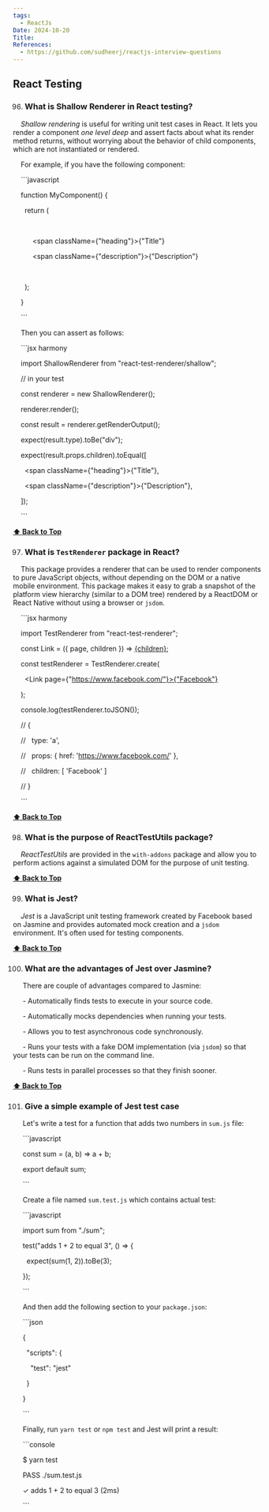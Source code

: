 ```yaml
---
tags:
  - ReactJs
Date: 2024-10-20
Title: 
References:
  - https://github.com/sudheerj/reactjs-interview-questions
---
```

## React Testing

  

96. ### What is Shallow Renderer in React testing?

  

    _Shallow rendering_ is useful for writing unit test cases in React. It lets you render a component _one level deep_ and assert facts about what its render method returns, without worrying about the behavior of child components, which are not instantiated or rendered.

  

    For example, if you have the following component:

  

    ```javascript

    function MyComponent() {

      return (

        <div>

          <span className={"heading"}>{"Title"}</span>

          <span className={"description"}>{"Description"}</span>

        </div>

      );

    }

    ```

  

    Then you can assert as follows:

  

    ```jsx harmony

    import ShallowRenderer from "react-test-renderer/shallow";

  

    // in your test

    const renderer = new ShallowRenderer();

    renderer.render(<MyComponent />);

  

    const result = renderer.getRenderOutput();

  

    expect(result.type).toBe("div");

    expect(result.props.children).toEqual([

      <span className={"heading"}>{"Title"}</span>,

      <span className={"description"}>{"Description"}</span>,

    ]);

    ```

  

**[⬆ Back to Top](#table-of-contents)**

  

97. ### What is `TestRenderer` package in React?

  

    This package provides a renderer that can be used to render components to pure JavaScript objects, without depending on the DOM or a native mobile environment. This package makes it easy to grab a snapshot of the platform view hierarchy (similar to a DOM tree) rendered by a ReactDOM or React Native without using a browser or `jsdom`.

  

    ```jsx harmony

    import TestRenderer from "react-test-renderer";

  

    const Link = ({ page, children }) => <a href={page}>{children}</a>;

  

    const testRenderer = TestRenderer.create(

      <Link page={"https://www.facebook.com/"}>{"Facebook"}</Link>

    );

  

    console.log(testRenderer.toJSON());

    // {

    //   type: 'a',

    //   props: { href: 'https://www.facebook.com/' },

    //   children: [ 'Facebook' ]

    // }

    ```

  

**[⬆ Back to Top](#table-of-contents)**

  

98. ### What is the purpose of ReactTestUtils package?

  

    _ReactTestUtils_ are provided in the `with-addons` package and allow you to perform actions against a simulated DOM for the purpose of unit testing.

  

**[⬆ Back to Top](#table-of-contents)**

  

99. ### What is Jest?

  

    _Jest_ is a JavaScript unit testing framework created by Facebook based on Jasmine and provides automated mock creation and a `jsdom` environment. It's often used for testing components.

  

**[⬆ Back to Top](#table-of-contents)**

  

100. ### What are the advantages of Jest over Jasmine?

  

     There are couple of advantages compared to Jasmine:

  

     - Automatically finds tests to execute in your source code.

     - Automatically mocks dependencies when running your tests.

     - Allows you to test asynchronous code synchronously.

     - Runs your tests with a fake DOM implementation (via `jsdom`) so that your tests can be run on the command line.

     - Runs tests in parallel processes so that they finish sooner.

  

**[⬆ Back to Top](#table-of-contents)**

  

101. ### Give a simple example of Jest test case

  

     Let's write a test for a function that adds two numbers in `sum.js` file:

  

     ```javascript

     const sum = (a, b) => a + b;

  

     export default sum;

     ```

  

     Create a file named `sum.test.js` which contains actual test:

  

     ```javascript

     import sum from "./sum";

  

     test("adds 1 + 2 to equal 3", () => {

       expect(sum(1, 2)).toBe(3);

     });

     ```

  

     And then add the following section to your `package.json`:

  

     ```json

     {

       "scripts": {

         "test": "jest"

       }

     }

     ```

  

     Finally, run `yarn test` or `npm test` and Jest will print a result:

  

     ```console

     $ yarn test

     PASS ./sum.test.js

     ✓ adds 1 + 2 to equal 3 (2ms)

     ```